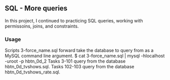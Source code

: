 ## SQL - More queries
In this project, I continued to practicing SQL queries, working with permissoins, joins, and constraints.

### Usage
Scripts 3-force_name.sql forward take the database to query from as a MySQL command line argument. $ cat 3-force_name.sql | mysql -hlocalhost -uroot -p hbtn_0d_2 Tasks 3-101 query from the database hbtn_0d_tvshows.sql. Tasks 102-103 query from the database hbtn_0d_tvshows_rate.sql.


